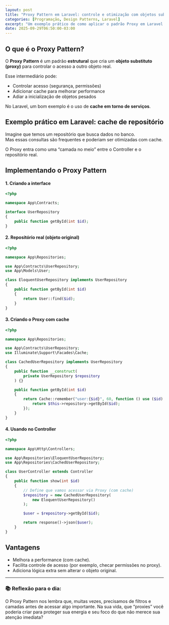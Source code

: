 ```yaml
---
layout: post
title: "Proxy Pattern em Laravel: controle e otimização com objetos substitutos"
categories: [Programação, Design Patterns, Laravel]
excerpt: "Um exemplo prático de como aplicar o padrão Proxy em Laravel para controlar acesso e otimizar chamadas com cache."
date: 2025-09-29T06:50:00-03:00
---
```


## O que é o Proxy Pattern?

O **Proxy Pattern** é um padrão **estrutural** que cria um **objeto substituto (proxy)** para controlar o acesso a outro objeto real.  

Esse intermediário pode:
- Controlar acesso (segurança, permissões)  
- Adicionar cache para melhorar performance  
- Adiar a inicialização de objetos pesados  

No Laravel, um bom exemplo é o uso de **cache em torno de serviços**.  

## Exemplo prático em Laravel: cache de repositório

Imagine que temos um repositório que busca dados no banco.  
Mas essas consultas são frequentes e poderiam ser otimizadas com cache.  

O Proxy entra como uma “camada no meio” entre o Controller e o repositório real.  

## Implementando o Proxy Pattern

#### 1. Criando a interface
```php
<?php

namespace App\Contracts;

interface UserRepository
{
    public function getById(int $id);
}
```

#### 2. Repositório real (objeto original)
```php
<?php

namespace App\Repositories;

use App\Contracts\UserRepository;
use App\Models\User;

class EloquentUserRepository implements UserRepository
{
    public function getById(int $id)
    {
        return User::find($id);
    }
}
```

#### 3. Criando o Proxy com cache
```php
<?php

namespace App\Repositories;

use App\Contracts\UserRepository;
use Illuminate\Support\Facades\Cache;

class CachedUserRepository implements UserRepository
{
    public function __construct(
        private UserRepository $repository
    ) {}

    public function getById(int $id)
    {
        return Cache::remember("user:{$id}", 60, function () use ($id) {
            return $this->repository->getById($id);
        });
    }
}
```

#### 4. Usando no Controller
```php
<?php

namespace App\Http\Controllers;

use App\Repositories\EloquentUserRepository;
use App\Repositories\CachedUserRepository;

class UserController extends Controller
{
    public function show(int $id)
    {
        // Define que vamos acessar via Proxy (com cache)
        $repository = new CachedUserRepository(
            new EloquentUserRepository()
        );

        $user = $repository->getById($id);

        return response()->json($user);
    }
}
```

## Vantagens
- Melhora a performance (com cache).
- Facilita controle de acesso (por exemplo, checar permissões no proxy).
- Adiciona lógica extra sem alterar o objeto original.

---

### 📚 Reflexão para o dia: 
O Proxy Pattern nos lembra que, muitas vezes, precisamos de filtros e camadas antes de acessar algo importante. Na sua vida, que “proxies” você poderia criar para proteger sua energia e seu foco do que não merece sua atenção imediata?